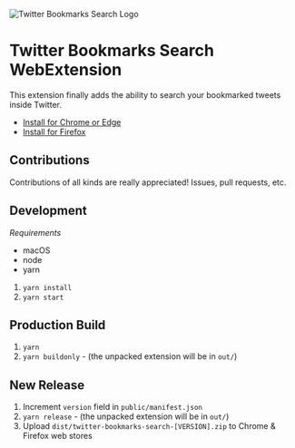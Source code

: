 ![Twitter Bookmarks Search Logo](https://github.com/flybayer/twitter-bookmarks-search/blob/master/marketing-assets/promo-marquee.png)

# Twitter Bookmarks Search WebExtension

This extension finally adds the ability to search your bookmarked tweets inside Twitter.

- [Install for Chrome or Edge](https://chrome.google.com/webstore/detail/twitter-bookmarks-search/flkokionhgagpmnhlngldhbfnblmenen)
- [Install for Firefox](https://addons.mozilla.org/en-US/firefox/addon/twitter-bookmarks-search-2/)

## Contributions

Contributions of all kinds are really appreciated! Issues, pull requests, etc.

## Development

_Requirements_

- macOS
- node
- yarn

1. `yarn install`
2. `yarn start`

## Production Build

1. `yarn`
2. `yarn buildonly` - (the unpacked extension will be in `out/`)

## New Release

1. Increment `version` field in `public/manifest.json`
2. `yarn release` - (the unpacked extension will be in `out/`)
3. Upload `dist/twitter-bookmarks-search-[VERSION].zip` to Chrome & Firefox web stores
